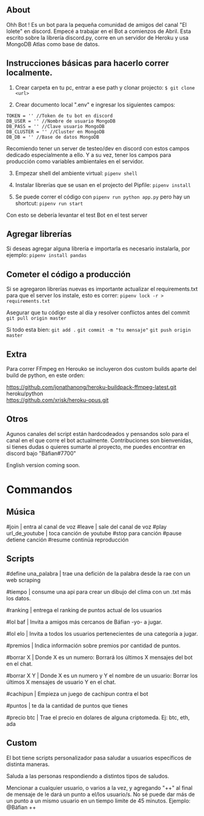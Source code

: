 ## About

Ohh Bot ! Es un bot para la pequeña comunidad de amigos del canal "El lolete" en discord. Empecé a trabajar en el Bot a comienzos de Abril.
Esta escrito sobre la librería discord.py, corre en un servidor de Heroku y usa MongoDB Atlas como base de datos.


## Instrucciones básicas para hacerlo correr localmente.

1) Crear carpeta en tu pc, entrar a ese path y clonar projecto:
`$ git clone <url> `

2) Crear documento local ".env" e ingresar los siguientes campos:  

`TOKEN = '' //Token de tu bot en discord`    
`DB_USER = '' //Nombre de usuario MongoDB`  
`DB_PASS = '' //Clave usuario MongoDB`  
`DB_CLUSTER = '' //Cluster en MongoDB`    
`DB_DB = '' //Base de datos MongoDB`

Recomiendo tener un server de testeo/dev en discord con estos campos dedicado especialmente a ello. Y a su vez, tener los campos para producción como variables ambientales en el servidor.


3) Empezar shell del ambiente virtual:
`pipenv shell`

4) Instalar librerías que se usan en el projecto del Pipfile:
`pipenv install`

5) Se puede correr el código con `pipenv run python app.py` pero hay un shortcut:
`pipenv run start`


Con esto se debería levantar el test Bot en el test server

## Agregar librerías

Si deseas agregar alguna librería e importarla es necesario instalarla, por ejemplo:
`pipenv install pandas`


## Cometer el código a producción

Si se agregaron librerías nuevas es importante actualizar el requirements.txt para que el server los instale, esto es correr:
`pipenv lock -r > requirements.txt`

Asegurar que tu código este al día y resolver conflictos antes del commit
`git pull origin master`

Si todo esta bien:
`git add .`
`git commit -m "tu mensaje"`
`git push origin master`



## Extra

Para correr FFmpeg en Herouko se incluyeron dos custom builds aparte del build de python, en este orden:

https://github.com/jonathanong/heroku-buildpack-ffmpeg-latest.git  
heroku/python  
https://github.com/xrisk/heroku-opus.git

## Otros

Agunos canales del script están hardcodeados y pensandos solo para el canal en el que corre el bot actualmente.
Contribuciones son bienvenidas, si tienes dudas o quieres sumarte al proyecto, me puedes encontrar en discord bajo "Báfian#7700"

English version coming soon.


# Commandos

## Música
#join | entra al canal de voz
#leave | sale del canal de voz
#play url_de_youtube | toca canción de youtube
#stop para canción
#pause detiene canción
#resume continúa reproducción

## Scripts

#define una_palabra | trae una defición de la palabra desde la rae con un web scraping  

#tiempo | consume una api para crear un dibujo del clima con un .txt más los datos.  

#ranking | entrega el ranking de puntos actual de los usuarios  

#lol baf | Invita a amigos más cercanos de Báfian -yo- a jugar.  

#lol elo | Invita a todos los usuarios pertenecientes de una categoría a jugar.  

#premios | Indica información sobre premios por cantidad de puntos.  

#borrar X | Donde X es un numero: Borrará los últimos X mensajes del bot en el chat.  

#borrar X Y | Donde X es un numero y Y el nombre de un usuario: Borrar los últimos X mensajes de usuario Y en el chat.  

#cachipun | Empieza un juego de cachipun contra el bot  

#puntos | te da la cantidad de puntos que tienes  

#precio btc | Trae el precio en dolares de alguna criptomeda. Ej: btc, eth, ada  




## Custom

El bot tiene scripts personalizador pasa saludar a usuarios específicos de distinta maneras.  

Saluda a las personas respondiendo a distintos tipos de saludos.  

Mencionar a cualquier usuario, o varios a la vez, y agregando "++" al final de mensaje de le dará un punto a el/los usuario/s. No sé puede dar más de un punto a un mismo usuario en un tiempo limite de 45 minutos.
Ejemplo: @Báfian ++